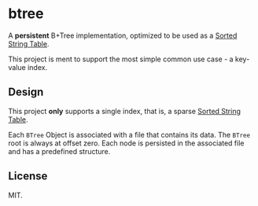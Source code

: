 # btree

A **persistent** B+Tree implementation, optimized to be used as a [Sorted String Table](https://stackoverflow.com/questions/2576012/what-is-an-sstable).

This project is ment to support the most simple common use case - a key-value index.

## Design
This project **only** supports a single index, that is, a sparse [Sorted String Table](https://stackoverflow.com/questions/2576012/what-is-an-sstable).

Each `BTree` Object is associated with a file that contains its data. The `BTree` root is always at offset zero. Each node is persisted in the associated file and has a predefined structure.

## License
MIT.